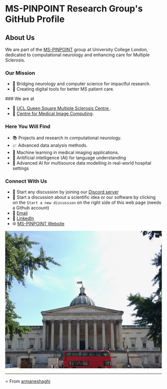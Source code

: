 # MS-PINPOINT Research Group's GitHub Profile

## About Us

We are part of the [MS-PINPOINT](https://www.ms-pinpoint.com) group at University College London, dedicated to computational neurology and enhancing care for Multiple Sclerosis.

### Our Mission

- 🔬 Bridging neurology and computer science for impactful research.
- 🧠 Creating digital tools for better MS patient care.

### We are at

- 🤝  [UCL Queen Square Multiple Sclerosis Centre ](https://www.ucl.ac.uk/ion/research/research-centres/queen-square-multiple-sclerosis-centre).
- 🤝  [Centre for Medical Image Computing](https://www.ucl.ac.uk/computer-science/research/research-groups/centre-medical-image-computing).

### Here You Will Find

- 📚 Projects and research in computational neurology.
- 📈 Advanced data analysis methods.
- 🤖 Machine learning in medical imaging applications.
- 🧠 Aritificial intelligence (AI) for language understanding 
- 🏥 Advanced AI for multisource data modelling in real-world hospital settings


### Connect With Us
- 💬 Start any discussion by joining our [Discord server](https://discord.gg/B2QScCFv93)
- 💬 Start a discussion about a scientific idea or our software by clicking on the `Start a new discussion` on the right side of this web page (needs a Github account)
- 📧 [Email](mailto:a.eshaghi@ucl.ac.uk)
- 🔗 [LinkedIn](https://www.linkedin.com/in/armaneshaghi/)
- 🌐 [MS-PINPOINT Website](https://www.ms-pinpoint.com)

![UCL Queen Square Institute of Neurology and the National Hospital for Neurology and Neurosurgery](assets/ucl_campus.jpeg)

---

⭐️ From [armaneshaghi](https://github.com/armaneshaghi)
